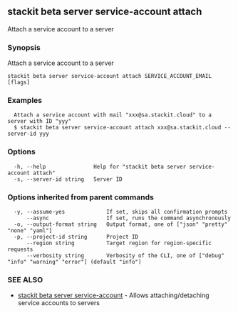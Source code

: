 ## stackit beta server service-account attach

Attach a service account to a server

### Synopsis

Attach a service account to a server

```
stackit beta server service-account attach SERVICE_ACCOUNT_EMAIL [flags]
```

### Examples

```
  Attach a service account with mail "xxx@sa.stackit.cloud" to a server with ID "yyy"
  $ stackit beta server service-account attach xxx@sa.stackit.cloud --server-id yyy
```

### Options

```
  -h, --help               Help for "stackit beta server service-account attach"
  -s, --server-id string   Server ID
```

### Options inherited from parent commands

```
  -y, --assume-yes             If set, skips all confirmation prompts
      --async                  If set, runs the command asynchronously
  -o, --output-format string   Output format, one of ["json" "pretty" "none" "yaml"]
  -p, --project-id string      Project ID
      --region string          Target region for region-specific requests
      --verbosity string       Verbosity of the CLI, one of ["debug" "info" "warning" "error"] (default "info")
```

### SEE ALSO

* [stackit beta server service-account](./stackit_beta_server_service-account.md)	 - Allows attaching/detaching service accounts to servers

